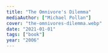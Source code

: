 ```yaml
---
title: "The Omnivore's Dilemma"
mediaAuthor: ["Michael Pollan"]
cover: "the-omnivores-dilemma.webp"
date: "2021-01-01"
tags: ["book"]
year: "2006"
---
```

